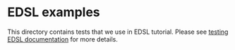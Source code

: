 <!--

© 2019 Tocqueville Group

SPDX-License-Identifier: AGPL-3.0-or-later

-->


# EDSL examples

This directory contains tests that we use in EDSL tutorial.
Please see [testing EDSL documentation](/docs/testingEDSL.md) for more details.
